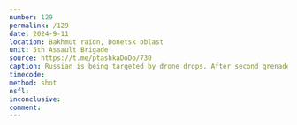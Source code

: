```yaml
---
number: 129
permalink: /129
date: 2024-9-11
location: Bakhmut raion, Donetsk oblast
unit: 5th Assault Brigade
source: https://t.me/ptashkaDoDo/730
caption: Russian is being targeted by drone drops. After second grenade decides to shoot himself
timecode: 
method: shot
nsfl: 
inconclusive:
comment: 
---
```

<script async src="https://telegram.org/js/telegram-widget.js?22" data-telegram-post="ptashkaDoDo/730" data-width="100%" data-userpic="false"></script>